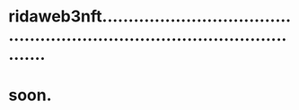 # ridaweb3nft................................................................................................
# soon.
